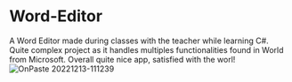 # Word-Editor
A Word Editor made during classes with the teacher while learning C#. Quite complex project as it handles multiples functionalities found in World from Microsoft. Overall quite nice app, satisfied with the worl!
![OnPaste 20221213-111239](https://user-images.githubusercontent.com/77002214/207275945-78e296a5-7629-4603-aac1-f0fcf5a27905.png)
